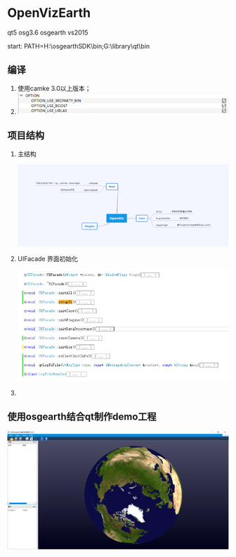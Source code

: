 # OpenVizEarth
qt5 osg3.6 osgearth vs2015

start: PATH=H:\osgearthSDK\bin;G:\library\qt\bin



## 编译

1. 使用camke 3.0以上版本；
2. ![编译选项](./screenshot/cmake-options.png)



## 项目结构

1. 主结构

   ![编译选项](./screenshot/structure.png)

2. UIFacade 界面初始化

   ![编译选项](./screenshot/Uifacade.png)

3. 





## 使用osgearth结合qt制作demo工程

![主界面](./screenshot/mainwindow.png)

